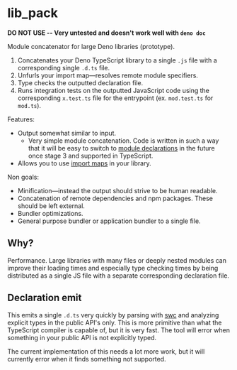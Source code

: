 # lib_pack

**DO NOT USE -- Very untested and doesn't work well with `deno doc`**

Module concatenator for large Deno libraries (prototype).

1. Concatenates your Deno TypeScript library to a single `.js` file with a
   corresponding single `.d.ts` file.
2. Unfurls your import map—resolves remote module specifiers.
3. Type checks the outputted declaration file.
4. Runs integration tests on the outputted JavaScript code using the
   corresponding `x.test.ts` file for the entrypoint (ex. `mod.test.ts` for
   `mod.ts`).

Features:

- Output somewhat similar to input.
  - Very simple module concatenation. Code is written in such a way that it will
    be easy to switch to
    [module declarations](https://github.com/tc39/proposal-module-declarations)
    in the future once stage 3 and supported in TypeScript.
- Allows you to use [import maps](https://deno.com/manual/basics/import_maps) in
  your library.

Non goals:

- Minification—instead the output should strive to be human readable.
- Concatenation of remote dependencies and npm packages. These should be left
  external.
- Bundler optimizations.
- General purpose bundler or application bundler to a single file.

## Why?

Performance. Large libraries with many files or deeply nested modules can
improve their loading times and especially type checking times by being
distributed as a single JS file with a separate corresponding declaration file.

## Declaration emit

This emits a single `.d.ts` very quickly by parsing with [swc](https://swc.rs/)
and analyzing explicit types in the public API's only. This is more primitive
than what the TypeScript compiler is capable of, but it is very fast. The tool
will error when something in your public API is not explicitly typed.

The current implementation of this needs a lot more work, but it will currently
error when it finds something not supported.
